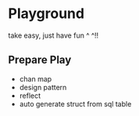 # Playground

take easy, just have fun ^ ^!!

## Prepare Play

* chan map
* design pattern
* reflect
* auto generate struct from sql table
